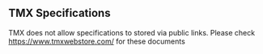## TMX Specifications

TMX does not allow specifications to stored via public links. Please check https://www.tmxwebstore.com/ for these documents